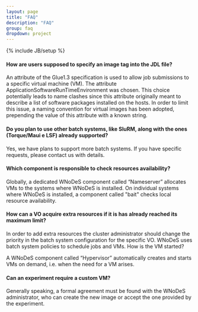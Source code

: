 ```yaml
---
layout: page
title: "FAQ"
description: "FAQ"
group: faq
dropdown: project
---
```

{% include JB/setup %}

#### How are users supposed to specify an image tag into the JDL file?
An attribute of the Glue1.3 specification is used to allow job submissions to a specific virtual machine (VM). The attribute ApplicationSoftwareRunTimeEnvironment was chosen. This choice potentially leads to name clashes since this attribute originally meant to describe a list of software packages installed on the hosts. In order to limit this issue, a naming convention for virtual images has been adopted,  prepending the value of this attribute with a known string.

#### Do you plan to use other batch systems, like SluRM, along with the ones (Torque/Maui e LSF) already supported?
Yes, we have plans to support more batch systems. If you have specific requests, please contact us with details.

#### Which component is responsible to check resources availability?
Globally, a dedicated WNoDeS component called “Nameserver” allocates VMs to the systems where WNoDeS is installed. On individual systems where WNoDeS is installed, a component called "bait" checks local resource availability.

#### How can a VO acquire extra resources if it is has already reached its maximum limit?
In order to add extra resources the cluster administrator should change the priority in the batch system configuration for the specific VO. WNoDeS uses batch system policies to schedule jobs and VMs.
How is the VM started?

A WNoDeS component called “Hypervisor” automatically creates and starts VMs on demand, i.e. when the need for a VM arises.

#### Can an experiment require a custom VM?
Generally speaking, a formal agreement must be found with the WNoDeS administrator, who can create the new image or accept the one provided by the experiment.
 
